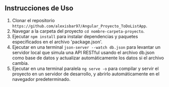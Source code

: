 ## Instrucciones de Uso

1. Clonar el repositorio ```https://github.com/alexisbar97/Angular_Proyecto_ToDoListApp```.
2. Navegar a la carpeta del proyecto ```cd nombre-carpeta-proyecto```.
3. Ejecutar ```npm install``` para instalar dependencias y paquetes especificados en el archivo 'package.json'.
4. Ejecutar en una terminal ```json-server --watch db.json``` para levantar un servidor local que simula una API RESTful usando el archivo db.json como base de datos y actualizar automáticamente los datos si el archivo cambia.
5. Ejecutar en una terminal paralela ```ng serve -o``` para compilar y servir el proyecto en un servidor de desarrollo, y abrirlo automáticamente en el navegador predeterminado.
